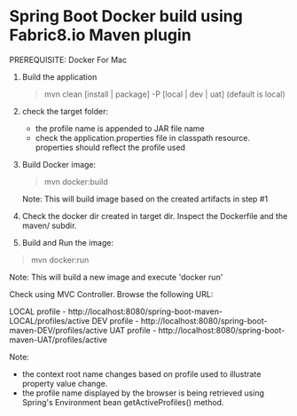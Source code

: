 # Spring Boot Docker build using Fabric8.io Maven plugin

PREREQUISITE: Docker For Mac

1. Build the application

   > mvn clean [install | package] -P [local | dev | uat] (default is local)

2. check the target folder:

   - the profile name is appended to JAR file name
   - check the application.properties file in classpath resource. properties should reflect the profile used

3. Build Docker image:

   > mvn docker:build

   Note: This will build image based on the created artifacts in step #1

4. Check the docker dir created in target dir. Inspect the Dockerfile and the maven/ subdir.

5. Build and Run the image:

  > mvn docker:run

  Note: This will build a new image and execute 'docker run'


Check using MVC Controller. Browse the following URL:

LOCAL profile - http://localhost:8080/spring-boot-maven-LOCAL/profiles/active
DEV profile - http://localhost:8080/spring-boot-maven-DEV/profiles/active
UAT profile - http://localhost:8080/spring-boot-maven-UAT/profiles/active

Note:
- the context root name changes based on profile used to illustrate property value change.
- the profile name displayed by the browser is being retrieved using Spring's Environment bean getActiveProfiles() method.